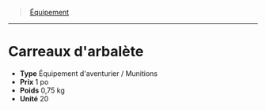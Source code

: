 ﻿---
!EquipmentItem
Type: Équipement d'aventurier / Munitions
Price: 1 po
Weight: 0,75 kg
Unity: 20
Id: equipment_hd.md#carreaux-darbalète
ParentLink: equipment_hd.md#Équipement
Name: Carreaux d'arbalète
ParentName: Équipement
NameLevel: 1
Attributes: {}
---
> [Équipement](hd_equipment.md)

---

# Carreaux d'arbalète

- **Type** Équipement d'aventurier / Munitions
- **Prix** 1 po
- **Poids** 0,75 kg
- **Unité** 20

